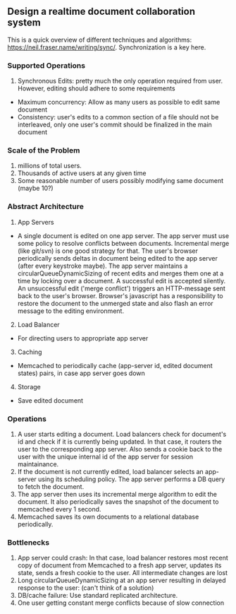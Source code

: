 ## Design a realtime document collaboration system

This is a quick overview of different techniques and algorithms: https://neil.fraser.name/writing/sync/. Synchronization is a key here.

### Supported Operations
1. Synchronous Edits: pretty much the only operation required from user. However, editing should adhere to some requirements
  * Maximum concurrency: Allow as many users as possible to edit same document
  * Consistency: user's edits to a common section of a file should not be interleaved, only one user's commit should be finalized in the main document
  
### Scale of the Problem
1. millions of total users.
2. Thousands of active users at any given time 
3. Some reasonable number of users possibly modifying same document (maybe 10?)

### Abstract Architecture
1. App Servers
 * A single document is edited on one app server. The app server must use some policy to resolve conflicts between documents. Incremental merge (like git/svn) is one good strategy for that. The user's browser periodically sends deltas in document being edited to the app server (after every keystroke maybe). The app server maintains a circularQueueDynamicSizing of recent edits and merges them one at a time by locking over a document. A successful edit is accepted silently. An unsuccessful edit ('merge conflict') triggers an HTTP-message sent back to the user's browser. Browser's javascript has a responsibility to restore the document to the unmerged state and also flash an error message to the editing environment.
2. Load Balancer
 * For directing users to appropriate app server
3. Caching
 * Memcached to periodically cache (app-server id, edited document states) pairs, in case app server goes down
4. Storage
  * Save edited document

### Operations
1. A user starts editing a document. Load balancers check for document's id and check if it is currently being updated. In that case, it routers the user to the corresponding app server. Also sends a cookie back to the user with the unique internal id of the app server for session maintainance. 
2. If the document is not currently edited, load balancer selects an app-server using its scheduling policy. The app server performs a DB query to fetch the document.
2. The app server then uses its incremental merge algorithm to edit the document. It also periodically saves the snapshot of the document to memcached every 1 second.
3. Memcached saves its own documents to a relational database periodically.

### Bottlenecks
1. App server could crash: In that case, load balancer restores most recent copy of document from Memcached to a fresh app server, updates its state, sends a fresh cookie to the user. All intermediate changes are lost
2. Long circularQueueDynamicSizing at an app server resulting in delayed response to the user: (can't think of a solution)
3. DB/cache failure: Use standard replicated architecture.
4. One user getting constant merge conflicts because of slow connection
